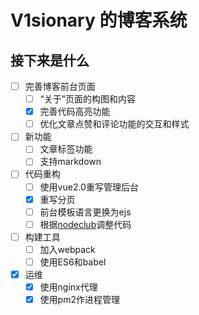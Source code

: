 ﻿# V1sionary 的博客系统

## 接下来是什么
- [ ] 完善博客前台页面
  - [ ] “关于”页面的构图和内容
  - [x] 完善代码高亮功能
  - [ ] 优化文章点赞和评论功能的交互和样式
- [ ] 新功能
  - [ ] 文章标签功能
  - [ ] 支持markdown
- [ ] 代码重构
  - [ ] 使用vue2.0重写管理后台
  - [X] 重写分页
  - [ ] 前台模板语言更换为ejs
  - [ ] 根据[nodeclub](https://github.com/cnodejs/nodeclub)调整代码
- [ ] 构建工具
  - [ ] 加入webpack
  - [ ] 使用ES6和babel
- [x] 运维
  - [x] 使用nginx代理
  - [x] 使用pm2作进程管理